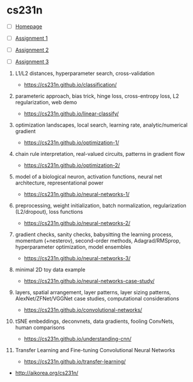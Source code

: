 # cs231n

- [ ] [Homepage](http://cs231n.github.io/)
- [ ] [Assignment 1](http://cs231n.github.io/assignments2022/assignment1/)
- [ ] [Assignment 2](http://cs231n.github.io/assignments2022/assignment2/)
- [ ] [Assignment 3](http://cs231n.github.io/assignments2022/assignment3/)


1. L1/L2 distances, hyperparameter search, cross-validation
   - https://cs231n.github.io/classification/

2. parameteric approach, bias trick, hinge loss, cross-entropy loss, L2 regularization, web demo
   - https://cs231n.github.io/linear-classify/

3. optimization landscapes, local search, learning rate, analytic/numerical gradient
   - https://cs231n.github.io/optimization-1/

4. chain rule interpretation, real-valued circuits, patterns in gradient flow
   - https://cs231n.github.io/optimization-2/

5. model of a biological neuron, activation functions, neural net architecture, representational power
   - https://cs231n.github.io/neural-networks-1/

6. preprocessing, weight initialization, batch normalization, regularization (L2/dropout), loss functions
   - https://cs231n.github.io/neural-networks-2/

7. gradient checks, sanity checks, babysitting the learning process, momentum (+nesterov), second-order methods, Adagrad/RMSprop, hyperparameter optimization, model ensembles
   - https://cs231n.github.io/neural-networks-3/

8. minimal 2D toy data example
   - https://cs231n.github.io/neural-networks-case-study/

9. layers, spatial arrangement, layer patterns, layer sizing patterns, AlexNet/ZFNet/VGGNet case studies, computational considerations
   - https://cs231n.github.io/convolutional-networks/

10. tSNE embeddings, deconvnets, data gradients, fooling ConvNets, human comparisons
    - https://cs231n.github.io/understanding-cnn/

11. Transfer Learning and Fine-tuning Convolutional Neural Networks
    - https://cs231n.github.io/transfer-learning/

- http://aikorea.org/cs231n/
